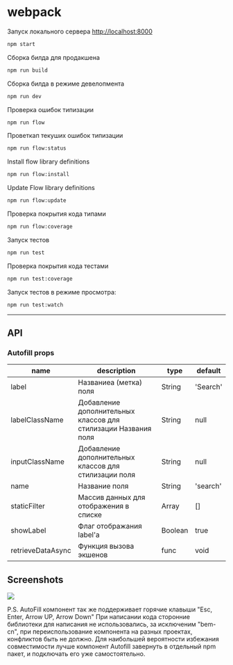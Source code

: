 # webpack

Запуск локального сервера [http://localhost:8000](http://localhost:8000)
```sh
npm start
```

Сборка билда для продакшена
```sh
npm run build
```
Сборка билда в режиме девелопмента
```sh
npm run dev
```
Проверка ошибок типизации
```sh
npm run flow
```
Проветкап текуших ошибок типизации
```sh
npm run flow:status
```
Install flow library definitions 
```sh
npm run flow:install
```
Update Flow library definitions 
```sh
npm run flow:update
```
Проверка покрытия кода типами
```sh
npm run flow:coverage
```
Запуск тестов
```sh
npm run test
```
Проверка покрытия кода тестами
```sh
npm run test:coverage 
```
Запуск тестов в режиме просмотра:
```sh
npm run test:watch 
```

------------------------------------

## API

### Autofill props

| name     | description    | type     | default      |
|----------|----------------|----------|--------------|
|label | Названиеa (метка) поля  | String | 'Search' |
|labelClassName | Добавление дополнительных классов для стилизации Названия поля | String | null |
|inputClassName | Добавление дополнительных классов для стилизации поля | String | null |
|name | Название поля | String | 'search' |
|staticFilter | Массив данных для отображения в списке | Array | [] |
|showLabel | Флаг отображания label'a | Boolean | true |
|retrieveDataAsync | Функция вызова экшенов | func | void |

## Screenshots

<img src="https://download.hdd.tomsk.ru/preview/qkrfzydc.jpg" />

P.S. AutoFill компонент так же поддерживает горячие клавыши "Esc, Enter, Arrow UP, Arrow Down"
При написании кода сторонние библиотеки для написания не использовались, за исключеним  "bem-cn", при переиспользование компонента на разных проектах, конфликтов быть не должно.
Для наибольшей вероятности избежания совместимости лучше компонент Autofill завернуть в отдельный npm пакет, и подключать его уже самостоятельно.
